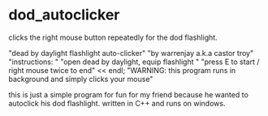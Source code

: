 # dod_autoclicker
clicks the right mouse button repeatedly for the dod flashlight. 

 "dead by daylight flashlight auto-clicker"
 "by warrenjay a.k.a castor troy"
 "instructions: "
 "open dead by daylight, equip flashlight "
 "press E to start / right mouse twice to end" << endl; 
 "WARNING: this program runs in background and simply clicks your mouse" 
 
  this is just a simple program for fun for my friend because he wanted to autoclick his dod flashlight.
  written in C++ and runs on windows. 
 
 
